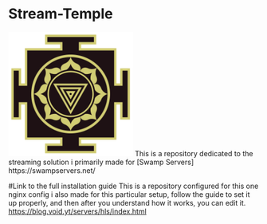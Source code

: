 # Stream-Temple
<img src="temple.png" width="250" height="250">
This is a repository dedicated to the streaming solution i primarily made for [Swamp Servers] https://swampservers.net/ 

#Link to the full installation guide
This is a repository configured for this one nginx config i also made for this particular setup, follow the guide to set it up properly, and then after you understand how it works, you can edit it.
https://blog.void.yt/servers/hls/index.html
